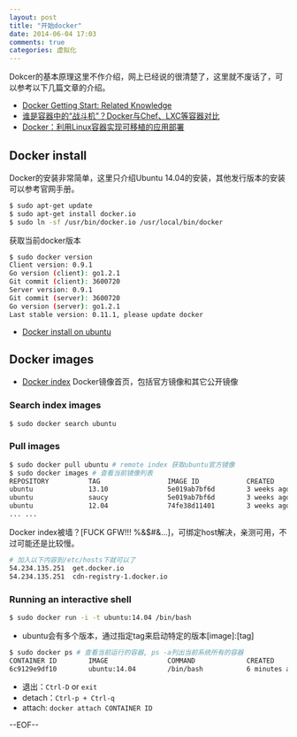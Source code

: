 ```yaml
---
layout: post
title: "开始docker"
date: 2014-06-04 17:03
comments: true
categories: 虚拟化
---
```


Dokcer的基本原理这里不作介绍，网上已经说的很清楚了，这里就不废话了，可以参考以下几篇文章的介绍。

* [Docker Getting Start: Related Knowledge ](http://tiewei.github.io/cloud/Docker-Getting-Start/)
* [谁是容器中的“战斗机”？Docker与Chef、LXC等容器对比](http://code.csdn.net/news/2819773)
* [Docker：利用Linux容器实现可移植的应用部署](http://www.infoq.com/cn/articles/docker-containers)

<!--more-->
 
## Docker install
 
Docker的安装非常简单，这里只介绍Ubuntu 14.04的安装，其他发行版本的安装可以参考官网手册。
 
``` bash
$ sudo apt-get update
$ sudo apt-get install docker.io
$ sudo ln -sf /usr/bin/docker.io /usr/local/bin/docker
```
 
获取当前docker版本
 
``` bash
$ sudo docker version
Client version: 0.9.1
Go version (client): go1.2.1
Git commit (client): 3600720
Server version: 0.9.1
Git commit (server): 3600720
Go version (server): go1.2.1
Last stable version: 0.11.1, please update docker
```
 
* [Docker install on ubuntu](http://docs.docker.io/installation/ubuntulinux/)
 
## Docker images
 
* [Docker index](https://index.docker.io/) Docker镜像首页，包括官方镜像和其它公开镜像
 
### Search index images
 
``` bash
$ sudo docker search ubuntu
```
 
### Pull images
 
``` bash
$ sudo docker pull ubuntu # remote index 获取ubuntu官方镜像
$ sudo docker images # 查看当前镜像列表
REPOSITORY          TAG                 IMAGE ID            CREATED             VIRTUAL SIZE
ubuntu              13.10               5e019ab7bf6d        3 weeks ago         180 MB
ubuntu              saucy               5e019ab7bf6d        3 weeks ago         180 MB
ubuntu              12.04               74fe38d11401        3 weeks ago         209.6 MB
... ...
```
 
Docker index被墙？[FUCK GFW!!! %&$#&...]，可绑定host解决，亲测可用，不过可能还是比较慢。
 
``` bash
# 加入以下内容到/etc/hosts下就可以了
54.234.135.251  get.docker.io
54.234.135.251  cdn-registry-1.docker.io
```
 
### Running an interactive shell
 
``` bash
$ sudo docker run -i -t ubuntu:14.04 /bin/bash
```
 
* ubuntu会有多个版本，通过指定tag来启动特定的版本[image]:[tag]
 
``` bash
$ sudo docker ps # 查看当前运行的容器, ps -a列出当前系统所有的容器
CONTAINER ID        IMAGE               COMMAND             CREATED             STATUS              PORTS               NAMES
6c9129e9df10        ubuntu:14.04        /bin/bash           6 minutes ago       Up 6 minutes                            cranky_babbage
```
 
* 退出：`Ctrl-D` or `exit`
* detach：`Ctrl-p + Ctrl-q`
* attach: `docker attach CONTAINER ID`

--EOF--
